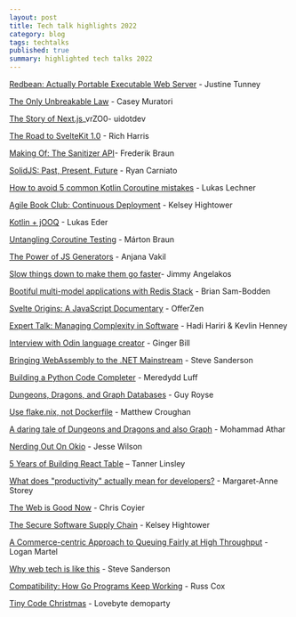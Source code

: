 ```yaml
---
layout: post
title: Tech talk highlights 2022
category: blog
tags: techtalks 
published: true
summary: highlighted tech talks 2022
---
```



[Redbean: Actually Portable Executable Web Server](https://www.youtube.com/watch?v=1ZTRb-2DZGs) - Justine Tunney

[The Only Unbreakable Law](https://www.youtube.com/watch?v=5IUj1EZwpJY) - Casey Muratori

[The Story of Next.js](https://www.youtube.com/watch?v=BILxV)_vrZO0- uidotdev

[The Road to SvelteKit 1.0](https://www.youtube.com/watch?v=s6a1pbTVcUs) - Rich Harris

[Making Of: The Sanitizer API](https://www.youtube.com/watch?v=-f4JP3nwkDo)- Frederik Braun

[SolidJS: Past, Present, Future](https://www.youtube.com/watch?v=dOgnQ9SuKYk) - Ryan Carniato

[How to avoid 5 common Kotlin Coroutine mistakes](https://www.youtube.com/watch?v=coq9XDMB-yU) - Lukas Lechner

[Agile Book Club: Continuous Deployment](https://www.youtube.com/watch?v=ZpB6BXQLPm8) - Kelsey Hightower

[Kotlin + jOOQ](https://www.youtube.com/watch?v=5fTRAwX1oew) - Lukas Eder

[Untangling Coroutine Testing](https://www.youtube.com/watch?v=hzTU0lh-TIw&list=PLn7H9CUCuXAuLnmPD-wsljzYxHt3UD5zn&index=7) - Márton Braun

[The Power of JS Generators](https://www.youtube.com/watch?v=gu3FfmgkwUc) - Anjana Vakil

[Slow things down to make them go faster](https://www.youtube.com/watch?v=YvUTsl0isyc)- Jimmy Angelakos

[Bootiful multi-model applications with Redis Stack](https://www.youtube.com/watch?v=ub-jDOb7jEM) - Brian Sam-Bodden

[Svelte Origins: A JavaScript Documentary](https://www.youtube.com/watch?v=kMlkCYL9qo0) - OfferZen

[Expert Talk: Managing Complexity in Software](https://www.youtube.com/watch?v=P7CfWtR-ECk&list=PLEx5khR4g7PJozVmHNpQTVrk1QRC7YaJu) - Hadi Hariri & Kevlin Henney

[Interview with Odin language creator](https://www.youtube.com/watch?v=2YLA4ajby00) - Ginger Bill

[Bringing WebAssembly to the .NET Mainstream](https://www.youtube.com/watch?v=PIeYw7kJUIg) - Steve Sanderson

[Building a Python Code Completer](https://www.youtube.com/watch?v=aRO7DkJrA_c) - Meredydd Luff

[Dungeons, Dragons, and Graph Databases](https://www.youtube.com/watch?v=HqwY_TyxeJw) - Guy Royse

[Use flake.nix, not Dockerfile](https://www.youtube.com/watch?v=0uixRE8xlbY) - Matthew Croughan

[A daring tale of Dungeons and Dragons and also Graph](https://www.youtube.com/watch?v=t2EUocx3vGQ) - Mohammad Athar

[Nerding Out On Okio](https://www.youtube.com/watch?v=Du7YXPAV1M8) - Jesse Wilson

[5 Years of Building React Table](https://www.youtube.com/watch?v=O4IWJcafX8c) – Tanner Linsley

[What does "productivity" actually mean for developers?](https://www.youtube.com/watch?v=ZdUAxUBrYLA) - Margaret-Anne Storey

[The Web is Good Now](https://www.youtube.com/watch?v=F18oy48jkrk) - Chris Coyier

[The Secure Software Supply Chain](https://www.youtube.com/watch?v=JC-xCXcyNXI) - Kelsey Hightower

[A Commerce-centric Approach to Queuing Fairly at High Throughput](https://www.youtube.com/watch?v=J3uUpEC_K78) - Logan Martel

[Why web tech is like this](https://www.youtube.com/watch?v=3QEoJRjxnxQ) - Steve Sanderson

[Compatibility: How Go Programs Keep Working](https://www.youtube.com/watch?v=v24wrd3RwGo) - Russ Cox

[Tiny Code Christmas](https://www.youtube.com/watch?v=aqueKcqLVS8) - Lovebyte demoparty
